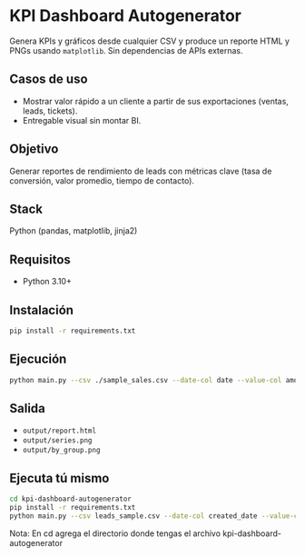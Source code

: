 # KPI Dashboard Autogenerator

Genera KPIs y gráficos desde cualquier CSV y produce un reporte HTML y PNGs usando `matplotlib`. Sin dependencias de APIs externas.

## Casos de uso
- Mostrar valor rápido a un cliente a partir de sus exportaciones (ventas, leads, tickets).
- Entregable visual sin montar BI.

## Objetivo
Generar reportes de rendimiento de leads con métricas clave (tasa de conversión, valor promedio, tiempo de contacto).
## Stack
Python (pandas, matplotlib, jinja2)

## Requisitos
- Python 3.10+

## Instalación
```bash
pip install -r requirements.txt
```

## Ejecución
```bash
python main.py --csv ./sample_sales.csv --date-col date --value-col amount --group-col channel
```

## Salida
- `output/report.html`
- `output/series.png`
- `output/by_group.png`

## Ejecuta tú mismo

```bash
cd kpi-dashboard-autogenerator
pip install -r requirements.txt
python main.py --csv leads_sample.csv --date-col created_date --value-col value_est_usd --group-col source
```
Nota: En cd agrega el directorio donde tengas el archivo kpi-dashboard-autogenerator

